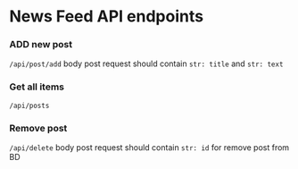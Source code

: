 # News Feed API endpoints

### ADD new post 
`/api/post/add` 
body post request should contain `str: title` and `str: text`

### Get all items
`/api/posts`

### Remove post 

`/api/delete` 
body post request should contain `str: id` for remove post from BD


